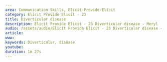 ```yaml
---
area: Communication Skills, Elicit-Provide-Elicit
category: Elicit Provide Elicit - 23
title: Diverticular disease
description: Elicit Provide Elicit - 23 Diverticular disease - Meryl
audio: /assets/audio/Elicit Provide Elicit - 23 Diverticular disease - Meryl - MQ.mp3
article: 
www: 
keywords: Diverticular, disease
youtube: 
duration: 1m 27s
--- 
```

